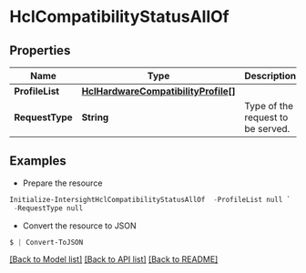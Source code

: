 # HclCompatibilityStatusAllOf
## Properties

Name | Type | Description | Notes
------------ | ------------- | ------------- | -------------
**ProfileList** | [**HclHardwareCompatibilityProfile[]**](HclHardwareCompatibilityProfile.md) |  | [optional] 
**RequestType** | **String** | Type of the request to be served. | [optional] [default to "FillSupportedVersions"]

## Examples

- Prepare the resource
```powershell
Initialize-IntersightHclCompatibilityStatusAllOf  -ProfileList null `
 -RequestType null
```

- Convert the resource to JSON
```powershell
$ | Convert-ToJSON
```

[[Back to Model list]](../README.md#documentation-for-models) [[Back to API list]](../README.md#documentation-for-api-endpoints) [[Back to README]](../README.md)

